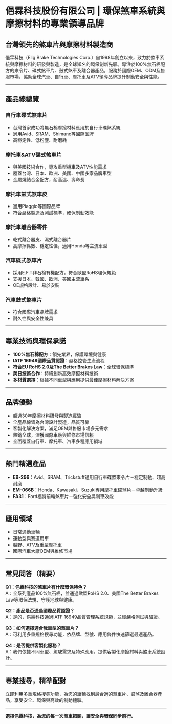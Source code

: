 # 俋霖科技股份有限公司 | 環保煞車系統與摩擦材料的專業領導品牌

## 台灣領先的煞車片與摩擦材料製造商

俋霖科技（Elig Brake Technologies Corp.）自1998年創立以來，致力於煞車系統與摩擦材料的研發與製造，是全球知名的環保創新先驅。專注於100%無石棉配方的來令片、碟式煞車片、鼓式煞車及離合器產品，服務於國際OEM、ODM及售服市場，協助全球汽車、自行車、摩托車及ATV領導品牌提升制動安全與性能。

---

## 產品線總覽

### 自行車碟式煞車片
- 台灣首家成功將無石棉摩擦材料應用於自行車碟煞系統
- 適用Avid、SRAM、Shimano等國際品牌
- 高穩定性、低粉塵、耐磨耗

### 摩托車&ATV碟式煞車片
- 與美國技術合作，專攻重型機車及ATV性能需求
- 覆蓋台灣、日本、歐洲、美國、中國多家品牌車型
- 金屬燒結合金配方，耐高溫、壽命長

### 摩托車鼓式煞車皮
- 適用Piaggio等國際品牌
- 符合嚴格製造及測試標準，確保制動效能

### 摩托車離合器零件
- 乾式離合器皮、濕式離合器片
- 高摩擦係數、穩定性佳，適用Honda等主流車型

### 汽車碟式煞車片
- 採用E.F.T非石棉有機配方，符合歐盟RoHS環保規範
- 支援日本、韓國、歐洲、美國主流車系
- OE規格設計、易於安裝

### 汽車鼓式煞車片
- 符合國際汽車品牌需求
- 耐久性與安全性兼具

---

## 專業技術與環保承諾

- **100%無石棉配方**：領先業界，保護環境與健康
- **IATF 16949國際品質認證**：嚴格控管生產流程
- **符合EU RoHS 2.0及The Better Brakes Law**：全球環保標準
- **美日技術合作**：持續創新高效摩擦材料技術
- **多材質選擇**：根據不同車型與應用提供最佳摩擦材料解決方案

---

## 品牌優勢

- 超過30年摩擦材料研發與製造經驗
- 全產品線皆為台灣設計製造，品質可靠
- 客製化解決方案，滿足OEM與售服市場多元需求
- 熱銷全球，深獲國際車廠與維修市場信賴
- 全面覆蓋自行車、摩托車、汽車多種應用領域

---

## 熱門精選產品

- **EB-296**：Avid、SRAM、Trickstuff適用自行車碟煞來令片－穩定制動、超高耐磨
- **EM-066B**：Honda、Kawasaki、Suzuki專用摩托車碟煞片－卓越制動升級
- **FA31**：Ford福特前輪煞車片－強化安全與剎車效能

---

## 應用領域

- 日常通勤車輛
- 運動型與賽道用車
- 越野、ATV及重型摩托車
- 國際汽車大廠OEM與維修市場

---

## 常見問答（精要）

**Q1：俋霖科技的煞車片有什麼環保特色？**  
A：全系列產品100%無石棉，並通過歐盟RoHS 2.0、美國The Better Brakes Law等環保法規，守護地球與健康。

**Q2：產品是否通過國際品質認證？**  
A：是的，俋霖科技通過IATF 16949品質管理系統規範，並經嚴格測試與驗證。

**Q3：如何選擇適合我車型的煞車片？**  
A：可利用多重規格搜尋功能，依品牌、型號、應用條件快速篩選最適產品。

**Q4：是否提供客製化服務？**  
A：我們依據不同車型、駕駛需求及特殊應用，提供客製化摩擦材料與煞車系統設計。

---

## 專業搜尋，精準配對

立即利用多重規格搜尋功能，為您的車輛找到最合適的煞車片、鼓煞及離合器產品，享受安全、環保與高效的制動體驗。

---

**選擇俋霖科技，為您的每一次煞車把關，讓安全與環保同步前行。**
